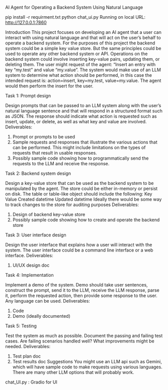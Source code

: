 AI Agent for Operating a Backend System Using Natural Language

pip install -r requirment.txt
python chat_ui.py
Running on local URL:  http://127.0.0.1:7860


Introduction
This project focuses on developing an AI agent that a user can interact with using natural language
and that will act on the user’s behalf to operate a backend system. For the purposes of this project
the backend system could be a simple key value store. But the same principles could be used to
operate any other backend system or API.
Operations on the backend system could involve inserting key-value pairs, updating them, or
deleting them.
The user might request of the agent: “Insert an entry with key “my.test” and value “my.value”. The
system would make use of an LLM system to determine what action should be performed, in this
case the intended request is: action=insert, key=my.test, value=my.value. The agent would then
perform the insert for the user.

Task 1: Prompt design


Design prompts that can be passed to an LLM system along with the user’s natural language
sentence and that will respond in a structured format such as JSON. The response should indicate
what action is requested such as insert, update, or delete, as well as what key and value are
involved.
Deliverables:
1. Prompt or prompts to be used
2. Sample requests and responses that illustrate the various actions that can be performed.
This might include limitations on the types of requests that result in usable responses.
3. Possibly sample code showing how to programmatically send the requests to the LLM and
receive the response.

Task 2: Backend system design


Design a key-value store that can be used as the backend system to be manipulated by the agent.
The store could be either in-memory or persist on disk. The table or table-like object should
include the following:
Key
Value
Created datetime
Updated datetime
Ideally there would be some way to track changes to the store for auditing purposes
Deliverables:
1. Design of backend key-value store
2. Possibly sample code showing how to create and operate the backend store

Task 3: User interface design


Design the user interface that explains how a user will interact with the system. The user interface
could be a command line interface or a web interface.
Deliverables:
1. UI/UX design doc

Task 4: Implementation


Implement a demo of the system. Demo should take user sentences, construct the prompt, send it
to the LLM, receive the LLM response, parse it, perform the requested action, then provide some
response to the user. Any language can be used.
Deliverables:
1. Code
2. Demo (ideally documented)

Task 5: Testing


Test the system as much as possible. Document the passing and failing test cases. Are failing
scenarios handled well? What improvements might be needed.
Deliverables:
1. Test plan doc
2. Test results doc
Suggestions
You might use an LLM api such as Gemini, which will have sample code to make requests using
various languages. There are many other LLM options that will probably work.

chat_UI.py : Gradio for UI
